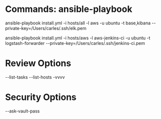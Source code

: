 # Commands: ansible-playbook
 
ansible-playbook install.yml -i hosts/all -l aws -u ubuntu -t base,kibana --private-key=/Users/carles/.ssh/elk.pem

ansible-playbook install.yml -i hosts/aws -l aws-jenkins-ci -u ubuntu -t logstash-forwarder --private-key=/Users/carles/.ssh/jenkins-ci.pem

# Review Options

--list-tasks --list-hosts -vvvv

# Security Options

--ask-vault-pass
